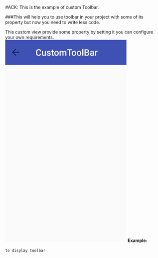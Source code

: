 #ACK: This is the example of custom Toolbar.

###This will help you to use toolbar in your project with some of its property but now you need to write less code.

This custom view provide some property by setting it you can configure your own requirements.
![CustomToolBar](https://github.com/anjandebnath/CustomToolBar/blob/master/Capture.PNG)
**Example:**

`to display toolbar`

